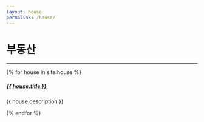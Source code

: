 ```yaml
---
layout: house
permalink: /house/
---
```


# 부동산

<div class="section-index">
    <hr class="panel-line">
    {% for house in site.house  %}        
    <div class="entry">
    <h5><a href="{{ house.url | prepend: site.baseurl }}">{{ house.title }}</a></h5>
    <p>{{ house.description }}</p>
    </div>{% endfor %}
</div>
